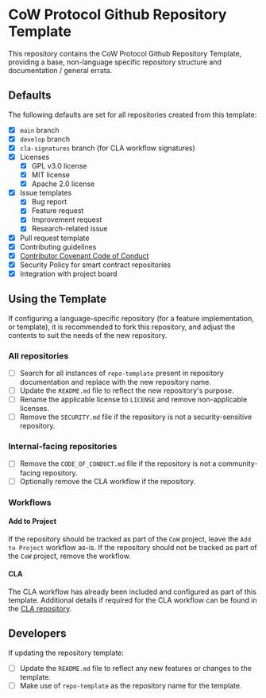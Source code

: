 # CoW Protocol Github Repository Template

This repository contains the CoW Protocol Github Repository Template, providing a base, non-language specific
repository structure and documentation / general errata.

## Defaults

The following defaults are set for all repositories created from this template:

- [x] `main` branch
- [x] `develop` branch
- [x] `cla-signatures` branch (for CLA workflow signatures)
- [x] Licenses
    - [x] GPL v3.0 license
    - [x] MIT license
    - [x] Apache 2.0 license
- [x] Issue templates
  - [x] Bug report
  - [x] Feature request
  - [x] Improvement request
  - [x] Research-related issue
- [x] Pull request template
- [x] Contributing guidelines
- [x] [Contributor Covenant Code of Conduct](https://www.contributor-covenant.org/version/1/4/code-of-conduct/)
- [x] Security Policy for smart contract repositories
- [x] Integration with project board

## Using the Template

If configuring a language-specific repository (for a feature implementation, or template), it is recommended to fork
this repository, and adjust the contents to suit the needs of the new repository.

### All repositories

- [ ] Search for all instances of `repo-template` present in repository documentation and replace with the new repository name.
- [ ] Update the `README.md` file to reflect the new repository's purpose.
- [ ] Rename the applicable license to `LICENSE` and remove non-applicable licenses.
- [ ] Remove the `SECURITY.md` file if the repository is not a security-sensitive repository.

### Internal-facing repositories

- [ ]  Remove the `CODE_OF_CONDUCT.md` file if the repository is not a community-facing repository.
- [ ]  Optionally remove the CLA workflow if the repository.

### Workflows

#### Add to Project

If the repository should be tracked as part of the `CoW` project, leave the `Add to Project` workflow as-is. If the
repository should not be tracked as part of the `CoW` project, remove the workflow.

#### CLA

The CLA workflow has already been included and configured as part of this template. Additional details if required
for the CLA workflow can be found in the [CLA repository](https://github.com/cowprotocol/cla).

## Developers

If updating the repository template:

- [ ] Update the `README.md` file to reflect any new features or changes to the template.
- [ ] Make use of `repo-template` as the repository name for the template.
